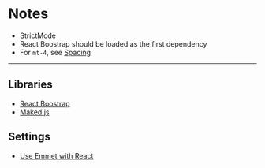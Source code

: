 # Notes

* StrictMode
* React Boostrap should be loaded as the first dependency
* For `mt-4`, see [Spacing](https://getbootstrap.com/docs/4.0/utilities/spacing/)

***

## Libraries

* [React Boostrap](https://react-bootstrap.github.io/getting-started/introduction)
* [Maked.js](https://marked.js.org/)

## Settings

* [Use Emmet with React](https://medium.com/@eshwaren/enable-emmet-support-for-jsx-in-visual-studio-code-react-f1f5dfe8809c)

